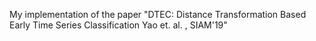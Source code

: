 My implementation of the paper "DTEC: Distance Transformation Based Early Time Series Classification Yao et. al. , SIAM'19"
